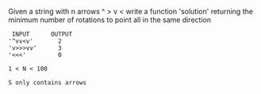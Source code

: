Given a string with n arrows
^ > v <
write a function 'solution' returning the minimum number of rotations to point all in the same direction

```
 INPUT      OUTPUT
'^vv<v'       2
'v>>>vv'      3
'<<<'         0

1 < N < 100

S only contains arrows

```
